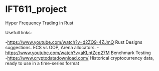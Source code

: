 # IFT611_project
Hyper Frequency Trading in Rust

Usefull links:

  -https://www.youtube.com/watch?v=d2ZQ9-4ZJmQ Rust Designs suggestions. ECS vs OOP, Arena allocators.
  -https://www.youtube.com/watch?v=aKLntZcp27M Benchmark Testing  
  -https://www.cryptodatadownload.com/ Historical cryptocurrency data, ready to use in a time-series format
  
